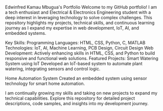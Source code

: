 Edwinfred Kamau Mbugua's Portfolio
Welcome to my GitHub portfolio! I am a tech enthusiast and Electrical & Electronics Engineering student with a deep interest in leveraging technology to solve complex challenges. This repository highlights my projects, technical skills, and continuous learning journey as I expand my expertise in web development, IoT, AI, and embedded systems.

Key Skills:
Programming Languages: HTML, CSS, Python, C, MATLAB
Technologies: IoT, AI, Machine Learning, PCB Design, Circuit Design
Web Development: Actively enhancing skills in HTML, CSS, and Python to build responsive and functional web solutions.
Featured Projects:
Smart Watering System using IoT
Developed an IoT-based system to automate plant watering, integrating sensors and control logic.

Home Automation System
Created an embedded system using sensor technology for smart home automation.

I am continually growing my skills and taking on new projects to expand my technical capabilities. Explore this repository for detailed project descriptions, code samples, and insights into my development journey.

